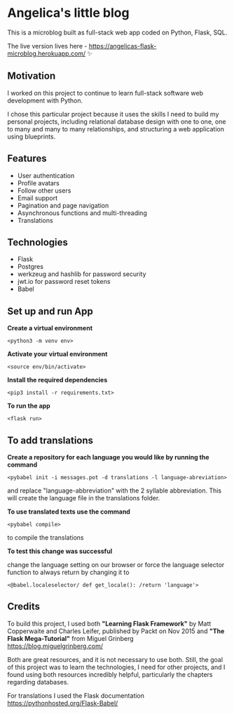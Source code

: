 # Angelica's little blog

This is a microblog built as full-stack web app coded on Python, Flask, SQL.

The live version lives here - https://angelicas-flask-microblog.herokuapp.com/ ✨

## Motivation

I worked on this project to continue to learn full-stack software web development with Python.

I chose this particular project because it uses the skills I need to build my personal projects, including relational database design with one to one, one to many and many to many relationships, and structuring a web application using blueprints.

## Features

- User authentication
- Profile avatars
- Follow other users
- Email support
- Pagination and page navigation
- Asynchronous functions and multi-threading
- Translations

## Technologies

- Flask
- Postgres
- werkzeug and hashlib for password security
- jwt.io for password reset tokens
- Babel

## Set up and run App

**Create a virtual environment**

`<python3 -m venv env>`

**Activate your virtual environment**

`<source env/bin/activate>`

**Install the required dependencies**

`<pip3 install -r requirements.txt>`

**To run the app**

`<flask run>`

## To add translations

**Create a repository for each language you would like by running the command**

`<pybabel init -i messages.pot -d translations -l language-abreviation>`

and replace "language-abbreviation" with the 2 syllable abbreviation. This will create the language file in the translations folder.

**To use translated texts use the command**

`<pybabel compile>`

to compile the translations

**To test this change was successful**

change the language setting on our browser or force the language selector function to always return by changing it to

`<@babel.localeselector/ def get_locale(): /return 'language'>`

## Credits

To build this project, I used both **"Learning Flask Framework"** by Matt Copperwaite and Charles Leifer, published by Packt on Nov 2015 and **"The Flask Mega-Tutorial"** from Miguel Grinberg https://blog.miguelgrinberg.com/

Both are great resources, and it is not necessary to use both. Still, the goal of this project was to learn the technologies, I need for other projects, and I found using both resources incredibly helpful, particularly the chapters regarding databases.

For translations I used the Flask documentation
https://pythonhosted.org/Flask-Babel/
